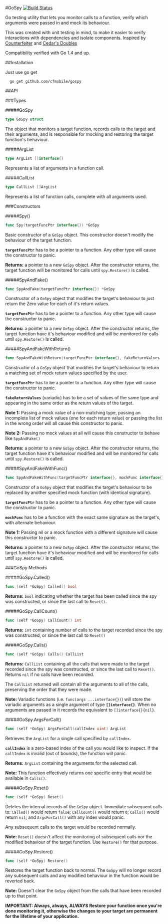 #GoSpy [![Build Status](https://travis-ci.org/cfmobile/gospy.svg?branch=master)](https://travis-ci.org/cfmobile/gospy)

Go testing utility that lets you monitor calls to a function, verify which arguments were passed in and mock its behaviour.

This was created with unit testing in mind, to make it easier to verify interactions with dependencies and isolate components. Inspired by [Counterfeiter](https://github.com/maxbrunsfeld/counterfeiter) and [Cedar's Doubles](https://github.com/pivotal/cedar/wiki/Writing-specs#doubles)

Compatibility verified with Go 1.4 and up.

##Installation

Just use go get

```
  go get github.com/cfmobile/gospy
```

##API

###Types

#####GoSpy
```go
type GoSpy struct
```

The object that monitors a target function, records calls to the target and their arguments, and is responsible for mocking and restoring the target function's behaviour.

#####ArgList
```go
type ArgList []interface{}
```

Represents a list of arguments in a function call.

#####CallList
```go
type CallList []ArgList
```

Represents a list of function calls, complete with all arguments used.

###Constructors

#####Spy()
```go
func Spy(targetFuncPtr interface{}) *GoSpy
```

Basic constructor of a `GoSpy` object.
This constructor doesn't modify the behaviour of the target function.

**`targetFuncPtr`** has to be a pointer to a function. Any other type will cause the constructor to panic.

**Returns:** a pointer to a new `GoSpy` object. After the constructor returns, the target function will be monitored for calls until `spy.Restore()` is called.


#####SpyAndFake()
```go
func SpyAndFake(targetFuncPtr interface{}) *GoSpy
```

Constructor of a `GoSpy` object that modifies the target's behaviour to just return the Zero value for each of it's return values.

**`targetFuncPtr`** has to be a pointer to a function. Any other type will cause the constructor to panic.

**Returns:** a pointer to a new `GoSpy` object. After the constructor returns, the target function have it's behaviour modified and will be monitored for calls until `spy.Restore()` is called.

#####SpyAndFakeWithReturn()
```go
func SpyAndFakeWithReturn(targetFuncPtr interface{}, fakeReturnValues ...interface{}) *GoSpy
```

Constructor of a `GoSpy` object that modifies the target's behaviour to return a matching set of mock return values specified by the user.

**`targetFuncPtr`** has to be a pointer to a function. Any other type will cause the constructor to panic.

**`fakeReturnValues`** (variadic) has to be a set of values of the same type and appearing in the same order as the return values of the target.

**Note 1:** Passing a mock value of a non-matching type, passing an incomplete list of mock values (one for each return value) or passing the list in the wrong order will all cause this constructor to panic.

**Note 2:** Passing no mock values at all will cause this constructor to behave like `SpyAndFake()`

**Returns:** a pointer to a new `GoSpy` object. After the constructor returns, the target function have it's behaviour modified and will be monitored for calls until `spy.Restore()` is called.

#####SpyAndFakeWithFunc()
```go
func SpyAndFakeWithFunc(targetFuncPtr interface{}, mockFunc interface{}) *GoSpy
```

Constructor of a `GoSpy` object that modifies the target's behaviour to be replaced by another specified mock function (with identical signature).

**`targetFuncPtr`** has to be a pointer to a function. Any other type will cause the constructor to panic.

**`mockFunc`** has to be a function with the exact same signature as the target's, with alternate behaviour.

**Note 1:** Passing nil or a mock function with a different signature will cause this constructor to panic.

**Returns:** a pointer to a new `GoSpy` object. After the constructor returns, the target function have it's behaviour modified and will be monitored for calls until `spy.Restore()` is called.

###GoSpy Methods

#####GoSpy.Called()
```go
func (self *GoSpy) Called() bool
```

**Returns:** `bool` indicating whether the target has been called since the spy was constructed, or since the last call to `Reset()`.

#####GoSpy.CallCount()
```go
func (self *GoSpy) CallCount() int
```

**Returns:** `int` containing number of calls to the target recorded since the spy was constructed, or since the last call to `Reset()`

#####GoSpy.Calls()
```go
func (self *GoSpy) Calls() CallList
```

**Returns:** `CallList` containing all the calls that were made to the target recorded since the spy was constructed, or since the last call to `Reset()`. Returns `nil` if no calls have been recorded.

The `CallList` returned will contain all the arguments to all of the calls, preserving the order that they were made.

**Note:** Variadic functions (i.e. `func(args ...interface{})`) will store the variadic arguments as a single argument of type **`[]interface{}`**. When no arguments are passed in it records the equivalent to `[]interface{}{nil}`.

#####GoSpy.ArgsForCall()
```go
func (self *GoSpy) ArgsForCall(callIndex uint) ArgList
```

Retrieves the `ArgList` for a single call specified by `callIndex`.

**`callIndex`** is a zero-based index of the call you would like to inspect. If the `callIndex` is invalid (out of bounds), the function will panic.

**Returns:** `ArgList` containing the arguments for the selected call.

**Note:** This function effectively returns one specific entry that would be available in `Calls()`.

#####GoSpy.Reset()
```go
func (self *GoSpy) Reset()
```

Deletes the internal records of the `GoSpy` object. Immediate subsequent calls to: `Called()` would return `false`; `CallCount()` would return `0`;  `Calls()` would return `nil`; and `ArgsForCall()` with any index would panic.

Any subsequent calls to the target would be recorded normally.

**Note:** `Reset()` doesn't affect the monitoring of subsequent calls nor the modified behaviour of the target function. Use `Restore()` for that purpose.

#####GoSpy.Restore()
```go
func (self *GoSpy) Restore()
```

Restores the target function back to normal. The `GoSpy` will no longer record any subsequent calls and any modified behaviour in the function would be reverted back.

**Note:** Doesn't clear the `GoSpy` object from the calls that have been recorded up to that point.

**IMPORTANT: Always, always, ALWAYS Restore your function once you're done monitoring it, otherwise the changes to your target are permanent for the lifetime of your application.**
